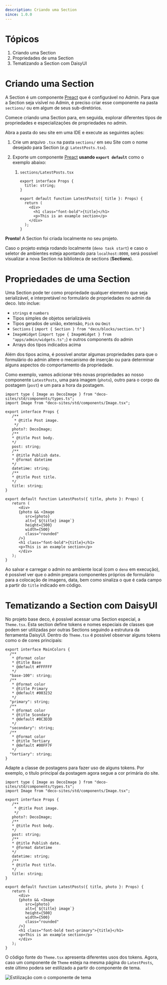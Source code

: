 ```yaml
---
description: Criando uma Section
since: 1.0.0
---
```


# Tópicos

1. Criando uma Section
2. Propriedades de uma Section
3. Tematizando a Section com DaisyUI

# Criando uma Section

A Section é um componente [Preact](https://preactjs.com/) que é configurável no Admin. Para que a Section seja visĩvel no Admin, é preciso criar esse componente na pasta `sections/` ou em algum de seus sub-diretórios.

Comece criando uma Section para, em seguida, explorar diferentes tipos de propriedades e especializações de propriedades no admin.

Abra a pasta do seu site em uma IDE e execute as seguintes ações:

1. Crie um arquivo `.tsx` na pasta `sections/` em seu Site com o nome desejado
   para Section (_e.g_: `LatestPosts.tsx`).

2. Exporte um componente [Preact](https://preactjs.com/) **usando
   `export default`** como o exemplo abaixo:

   1. `sections/LatestPosts.tsx`

      ```tsx
      export interface Props {
        title: string;
      }

      export default function LatestPosts({ title }: Props) {
        return (
          <div>
            <h1 class="font-bold">{title}</h1>
            <p>This is an example section</p>
          </div>
        );
      }
      ```

**Pronto!** A Section foi criada localmente no seu projeto.

Caso o projeto esteja rodando localmente (`deno task start`) e caso o seletor de ambientes esteja apontando para `localhost:8000`, será possível visualizar a nova Section na biblioteca de sections (**Sections**).

# Propriedades de uma Section

Uma Section pode ter como propriedade qualquer elemento que seja serializável, e interpretável no formulário de propriedades no admin da deco. Isto inclue:

- `strings` e `numbers`
- Tipos simples de objetos serializáveis
- Tipos gerados de união, extensão, `Pick` ou `Omit`
- `Sections` ( `import { Section } from "deco/blocks/section.ts"` )
- `ImageWidget` (`import type { ImageWidget } from "apps/admin/widgets.ts";`) e outros components do admin
- Arrays dos tipos indicados acima

Além dos tipos acima, é possível anotar algumas propriedades para que o formulário do admin altere o mecanismo de inserção ou para determinar alguns aspectos do comportamento da propriedade.

Como exemplo, vamos adicionar três novas propriedades ao nosso componente `LatestPosts`, uma para imagem (`photo`), outro para o corpo da postagem (`post`) e um para a hora da postagem.

```tsx
import type { Image as DecoImage } from "deco-sites/std/components/types.ts";
import Image from "deco-sites/std/components/Image.tsx";

export interface Props {
   /**
    * @title Post image.
    */
   photo?: DecoImage;
   /**
   * @title Post body.
   */
   post: string;
   /**
   * @title Publish date.
   * @format datetime
   */
   datetime: string;
   /**
   * @title Post title.
   */
   title: string;
}

export default function LatestPosts({ title, photo }: Props) {
   return (
      <div>
      {photo && <Image
         src={photo}
         alt={`${title} image`}
         height={500}
         width={500}
         class="rounded"
      />}
      <h1 class="font-bold">{title}</h1>
      <p>This is an example section</p>
      </div>
   );
}
```

Ao salvar e carregar o admin no ambiente local (com o `deno` em execução), é possível ver que o admin prepara componentes próprios de formulário para a colocação de imagens, data, bem como sinaliza o que é cada campo a partir do `title` indicado em código.

# Tematizando a Section com DaisyUI

No projeto base deco, é possível acessar uma Section especial, a `Theme.tsx`. Esta section define tokens e nomes especiais de classes que podem ser utilizadas por outras Sections seguindo a estrutura da ferramenta DaisyUI. Dentro do `Theme.tsx` é possível observar alguns tokens como o de cores principais:

```tsx
export interface MainColors {
  /**
   * @format color
   * @title Base
   * @default #FFFFFF
   */
  "base-100": string;
  /**
   * @format color
   * @title Primary
   * @default #003232
   */
  "primary": string;
  /**
   * @format color
   * @title Scondary
   * @default #8C3D3D
   */
  "secondary": string;
  /**
   * @format color
   * @title Tertiary
   * @default #00FF7F
   */
  "tertiary": string;
}
```

Adapte a classe de postagens para fazer uso de alguns tokens. Por exemplo, o título principal da postagem agora segue a cor primária do site.

```tsx
import type { Image as DecoImage } from "deco-sites/std/components/types.ts";
import Image from "deco-sites/std/components/Image.tsx";

export interface Props {
   /**
    * @title Post image.
    */
   photo?: DecoImage;
   /**
   * @title Post body.
   */
   post: string;
   /**
   * @title Publish date.
   * @format datetime
   */
   datetime: string;
   /**
   * @title Post title.
   */
   title: string;
}

export default function LatestPosts({ title, photo }: Props) {
   return (
      <div>
      {photo && <Image
         src={photo}
         alt={`${title} image`}
         height={500}
         width={500}
         class="rounded"
      />}
      <h1 class="font-bold text-primary">{title}</h1>
      <p>This is an example section</p>
      </div>
   );
}
```

O cõdigo fonte do `Theme.tsx` apresenta diferentes usos dos tokens. Agora, caso um componente de `Theme` esteja na mesma página do `LatestPosts`, este último podera ser estilizado a partir do componente de tema.

![Estilização com o componente de tema](https://github.com/deco-cx/apps/assets/882438/10e8d567-6eab-498b-ac8e-44e3362b3131)
